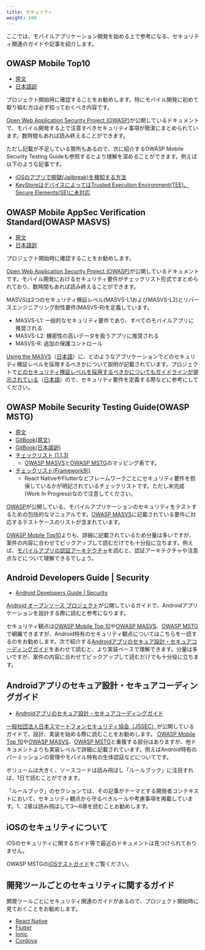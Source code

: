 ```yaml
---
title: セキュリティ
weight: 100
---
```


ここでは、モバイルアプリケーション開発を始める上で参考になる、セキュリティ関連のガイドや記事を紹介します。

## OWASP Mobile Top10

- [原文](https://owasp.org/www-project-mobile-top-10/)
- [日本語訳](https://github.com/LAC-Japan/OWASP-Mobile-Top-10-2016)

プロジェクト開始時に確認することをお勧めします。特にモバイル開発に初めて取り組む方は必ず知っておくべき内容です。

[Open Web Application Security Project (OWASP)](https://owasp.org/)が公開しているドキュメントで、モバイル開発する上で注意すべきセキュリティ事項が簡潔にまとめられています。数時間もあれば読み終えることができます。

ただし記載が不足している箇所もあるので、次に紹介するOWASP Mobile Security Testing Guideも参照するとより理解を深めることができます。例えば以下のような記事です。
- [iOSのアプリで脱獄(Jailbreak)を検知する方法](https://coky-t.gitbook.io/owasp-mstg-ja/ios-tesutogaido/0x06j-testing-resiliency-against-reverse-engineering)
- [KeyStoreはデバイスによってはTrusted Execution Environment(TEE)、Secure Elements(SE)に未対応](https://coky-t.gitbook.io/owasp-mstg-ja/android-tesutogaido/0x05d-testing-data-storage#keystore-androidkeystore)


## OWASP Mobile AppSec Verification Standard(OWASP MASVS)

- [原文](https://mobile-security.gitbook.io/masvs/)
- [日本語訳](https://coky-t.gitbook.io/owasp-masvs-ja/)


プロジェクト開始時に確認することをお勧めします。

[Open Web Application Security Project (OWASP)](https://owasp.org/)が公開しているドキュメントです。モバイル開発におけるセキュリティ要件がチェックリスト形式でまとめられており、数時間もあれば読み終えることができます。

MASVSは2つのセキュリティ検証レベル(MASVS-L1およびMASVS-L2)とリバースエンジニアリング耐性要件(MASVS-R)を定義しています。

- MASVS-L1: 一般的なセキュリティ要件であり、すべてのモバイルアプリに推奨される
- MASVS-L2: 機密性の高いデータを扱うアプリに推奨される
- MASVS-R:  追加の保護コントロール

[Using the MASVS](https://mobile-security.gitbook.io/masvs/0x03-using_the_masvs)（[日本語](https://coky-t.gitbook.io/owasp-masvs-ja/0x03-using_the_masvs)）に、どのようなアプリケーションでどのセキュリティ検証レベルを採用するべきかについて説明が記載されています。プロジェクトで[どのセキュリティ検証レベルを採用するべきかについてもガイドラインが提示されている](https://mobile-security.gitbook.io/masvs/0x03-using_the_masvs#which-verification-type-to-choose)（[日本語](https://coky-t.gitbook.io/owasp-masvs-ja/0x03-using_the_masvs#donotaipuwosuruka)）ので、セキュリティ要件を定義する際などに参考にしてください。

## OWASP Mobile Security Testing Guide(OWASP MSTG)

- [原文](https://owasp.org/www-project-mobile-security-testing-guide/)
- [GitBook(原文)](https://mobile-security.gitbook.io/mobile-security-testing-guide/)
- [GitBook(日本語訳)](https://coky-t.gitbook.io/owasp-mstg-ja/)
- [チェックリスト (1.1.3)](https://github.com/OWASP/owasp-mstg/tree/1.1.3-excel/Checklists)
  - [OWASP MASVS](https://owasp.org/www-project-mobile-security-testing-guide/)と[OWASP MSTG](https://owasp.org/www-project-mobile-security-testing-guide/)のマッピング表です。
- [チェックリスト(Framework別)](https://github.com/OWASP/owasp-mstg#about-hybrid-apps)
  - React NativeやFlutterなどフレームワークごとにセキュリティ要件を担保しているかが明記されているチェックリストです。ただし未完成(Work In Progress)なので注意してください。

[OWASP](https://owasp.org/www-chapter-japan/)が公開している、モバイルアプリケーションのセキュリティをテストするための包括的なマニュアルです。[OWASP MASVS](https://coky-t.gitbook.io/owasp-masvs-ja/)に記載されている要件に対応するテストケースのリストが含まれています。

[OWASP Mobile Top10](https://github.com/LAC-Japan/OWASP-Mobile-Top-10-2016)よりも、詳細に記載されているため分量は多いですが、案件の内容に合わせてピックアップして読むだけでも十分役に立ちます。例えば、[モバイルアプリの認証アーキテクチャ](https://coky-t.gitbook.io/owasp-mstg-ja/mobairuapuritesutogaido/0x04e-testing-authentication-and-session-management)を読むと、認証アーキテクチャや注意点などについて理解できるでしょう。

## Android Developers Guide | Security

- [Android Developers Guide | Security](https://developer.android.com/topic/security/best-practices?hl=ja)

[Android オープンソース プロジェクト](https://source.android.com/?hl=ja)が公開しているガイドで、Androidアプリケーションを設計する際に読むと参考になります。

セキュリティ観点は[OWASP Mobile Top 10](https://github.com/LAC-Japan/OWASP-Mobile-Top-10-2016)や[OWASP MASVS](https://coky-t.gitbook.io/owasp-masvs-ja/)、[OWASP MSTG](https://coky-t.gitbook.io/owasp-mstg-ja/)で網羅できますが、Android特有のセキュリティ観点についてはこちらを一読するのをお勧めします。次で紹介する[Androidアプリのセキュア設計・セキュアコーディングガイド](https://www.jssec.org/dl/android_securecoding/index.html)をあわせて読むと、より実装ベースで理解できます。分量は多いですが、案件の内容に合わせてピックアップして読むだけでも十分役に立ちます。


## Androidアプリのセキュア設計・セキュアコーディングガイド

- [Androidアプリのセキュア設計・セキュアコーディングガイド](https://www.jssec.org/dl/android_securecoding/index.html)

[一般社団法人日本スマートフォンセキュリティ協会（JSSEC）](https://www.jssec.org/)が公開しているガイドで、設計、実装を始める際に読むことをお勧めします。
[OWASP Mobile Top 10](https://github.com/LAC-Japan/OWASP-Mobile-Top-10-2016)や[OWASP MASVS](https://coky-t.gitbook.io/owasp-masvs-ja/)、[OWASP MSTG](https://coky-t.gitbook.io/owasp-mstg-ja/)と重複する部分はありますが、他ドキュメントよりも実装レベルで詳細に記載されています。例えばAndroid特有のパーミッションの管理やモバイル特有の生体認証などについてです。

ボリュームは大きく、ソースコードは読み飛ばし「ルールブック」に注目すれば、1日で読むことができます。

「ルールブック」のセクションでは、その記事がテーマとする開発者コンテキストにおいて、セキュリティ観点から守るべきルールや考慮事項を掲載しています。1、2章は読み飛ばして3～6章を読むことお勧めします。



## iOSのセキュリティについて

iOSのセキュリティに関するガイド等で最近のドキュメントは見つけられておりません。

OWASP MSTGの[iOSテストガイド](https://coky-t.gitbook.io/owasp-mstg-ja/ios-tesutogaido/0x06a-platform-overview)をご覧ください。


## 開発ツールごとのセキュリティに関するガイド

開発ツールごとにセキュリティ関連のガイドがあるので、プロジェクト開始時に見ておくことをお勧めします。

- [React Native](https://reactnative.dev/docs/security)
- [Flutter](https://flutter.dev/security)
- [Ionic](https://ionicframework.com/docs/techniques/security)
- [Cordova](https://cordova.apache.org/docs/en/latest/guide/appdev/security/index.html)
